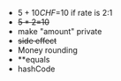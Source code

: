 - $5+10CHF=$10 if rate is 2:1
- ~~$5*2=$10~~
- make "amount" private
- ~~side effect~~
- Money rounding
- **equals
- hashCode
